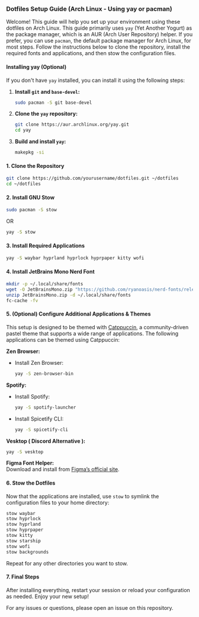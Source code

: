 ### Dotfiles Setup Guide (Arch Linux - Using yay or pacman)

Welcome! This guide will help you set up your environment using these dotfiles on Arch Linux. This guide primarily uses `yay` (Yet Another Yogurt) as the package manager, which is an AUR (Arch User Repository) helper. If you prefer, you can use `pacman`, the default package manager for Arch Linux, for most steps. Follow the instructions below to clone the repository, install the required fonts and applications, and then stow the configuration files.

#### Installing yay (Optional)

If you don't have `yay` installed, you can install it using the following steps:

1.  **Install `git` and `base-devel`:**

    ```sh
    sudo pacman -S git base-devel
    ```

2.  **Clone the `yay` repository:**

    ```sh
    git clone https://aur.archlinux.org/yay.git
    cd yay
    ```

3.  **Build and install `yay`:**

    ```sh
    makepkg -si
    ```

#### 1. Clone the Repository

```sh
git clone https://github.com/yourusername/dotfiles.git ~/dotfiles
cd ~/dotfiles
```

#### 2. Install GNU Stow

```sh
sudo pacman -S stow
```

OR

```sh
yay -S stow
```

#### 3. Install Required Applications

```sh
yay -S waybar hyprland hyprlock hyprpaper kitty wofi
```

#### 4. Install JetBrains Mono Nerd Font

```sh
mkdir -p ~/.local/share/fonts
wget -O JetBrainsMono.zip "https://github.com/ryanoasis/nerd-fonts/releases/latest/download/JetBrainsMono.zip"
unzip JetBrainsMono.zip -d ~/.local/share/fonts
fc-cache -fv
```

#### 5. (Optional) Configure Additional Applications & Themes

This setup is designed to be themed with [Catppuccin](https://catppuccin.com/), a community-driven pastel theme that supports a wide range of applications. The following applications can be themed using Catppuccin:

**Zen Browser:**

-   Install Zen Browser:

    ```sh
    yay -S zen-browser-bin
    ```

**Spotify:**

-   Install Spotify:

    ```sh
    yay -S spotify-launcher
    ```

-   Install Spicetify CLI:

    ```sh
    yay -S spicetify-cli
    ```

**Vesktop ( Discord Alternative ):**

```sh
yay -S vesktop
```

**Figma Font Helper:**  
Download and install from [Figma’s official site](https://www.figma.com/downloads/).

#### 6. Stow the Dotfiles

Now that the applications are installed, use `stow` to symlink the configuration files to your home directory:

```sh
stow waybar
stow hyprlock
stow hyprland
stow hyprpaper
stow kitty
stow starship
stow wofi
stow backgrounds
```

Repeat for any other directories you want to stow.

#### 7. Final Steps

After installing everything, restart your session or reload your configuration as needed. Enjoy your new setup!

For any issues or questions, please open an issue on this repository.
